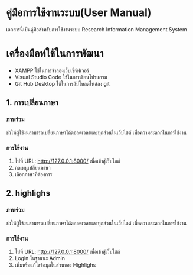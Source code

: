 # **คู่มือการใช้งานระบบ(User Manual)**
เอกสารนี้เป็นคู่มือสำหรับการใช้งานระบบ Research Information Management System

# เครื่องมือท่ใช้ในการพัฒนา
  * XAMPP ใช้ในการจำลองเว็บเซิร์ฟเวอร์
  * Visual Studio Code ใช้ในการเขียนโปรแกรม
  * Git Hub Desktop ใช้ในการอัปโหลดไฟล์ลง git

## 1. การเปลี่ยนภาษา 
### ภาพร่วม
ช่วให้ผู้ใช้งนสามารถเปลี่ยนภาษาได้ตอลดเวลาและทุกส่วนในเว็บไซต์ เพื่อความสะดวกในการใช้งาน
### การใช้งาน
1. ไปที่ URL: http://127.0.0.1:8000/ เพื่อเข้าสู่เว็บไซต์
2. กดเมนูเปลี่ยนภาษา
3. เลือกภาษาที่ต้องการ

## 2. highlighs
### ภาพร่วม
ช่วให้ผู้ใช้งนสามารถเปลี่ยนภาษาได้ตอลดเวลาและทุกส่วนในเว็บไซต์ เพื่อความสะดวกในการใช้งาน
### การใช้งาน
1.  ไปที่ URL: http://127.0.0.1:8000/ เพื่อเข้าสู่เว็บไซต์
2.  Login ในฐานนะ Admin
3.  เพิ่มหรือแก้ไขข้อมูลในส่วนของ Highlighs 
